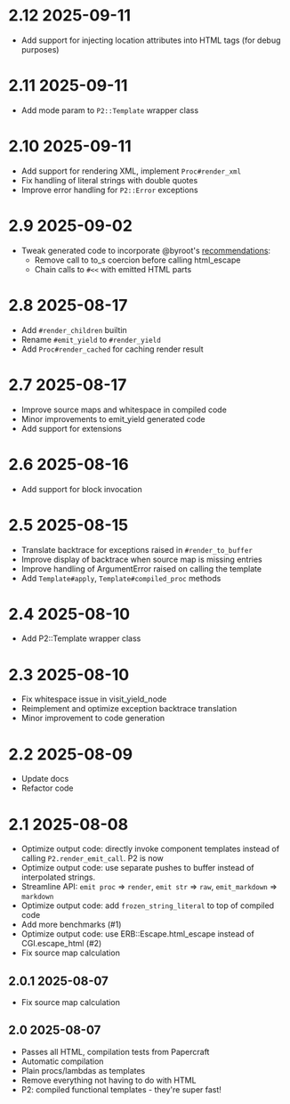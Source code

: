 # 2.12 2025-09-11

- Add support for injecting location attributes into HTML tags (for debug purposes)

# 2.11 2025-09-11

- Add mode param to `P2::Template` wrapper class

# 2.10 2025-09-11

- Add support for rendering XML, implement `Proc#render_xml`
- Fix handling of literal strings with double quotes
- Improve error handling for `P2::Error` exceptions

# 2.9 2025-09-02

- Tweak generated code to incorporate @byroot's
  [recommendations](https://www.reddit.com/r/ruby/comments/1mtj7bx/comment/n9ckbvt/):
  - Remove call to to_s coercion before calling html_escape
  - Chain calls to `#<<` with emitted HTML parts

# 2.8 2025-08-17

- Add `#render_children` builtin
- Rename `#emit_yield` to `#render_yield`
- Add `Proc#render_cached` for caching render result

# 2.7 2025-08-17

- Improve source maps and whitespace in compiled code
- Minor improvements to emit_yield generated code
- Add support for extensions

# 2.6 2025-08-16

- Add support for block invocation

# 2.5 2025-08-15

- Translate backtrace for exceptions raised in `#render_to_buffer`
- Improve display of backtrace when source map is missing entries
- Improve handling of ArgumentError raised on calling the template
- Add `Template#apply`, `Template#compiled_proc` methods

# 2.4 2025-08-10

- Add P2::Template wrapper class

# 2.3 2025-08-10

- Fix whitespace issue in visit_yield_node
- Reimplement and optimize exception backtrace translation
- Minor improvement to code generation

# 2.2 2025-08-09

- Update docs
- Refactor code

# 2.1 2025-08-08

- Optimize output code: directly invoke component templates instead of calling
  `P2.render_emit_call`. P2 is now
- Optimize output code: use separate pushes to buffer instead of interpolated
  strings.
- Streamline API: `emit proc` => `render`, `emit str` => `raw`, `emit_markdown`
  => `markdown`
- Optimize output code: add `frozen_string_literal` to top of compiled code
- Add more benchmarks (#1)
- Optimize output code: use ERB::Escape.html_escape instead of CGI.escape_html
  (#2)
- Fix source map calculation

## 2.0.1 2025-08-07

- Fix source map calculation

## 2.0 2025-08-07

- Passes all HTML, compilation tests from Papercraft
- Automatic compilation
- Plain procs/lambdas as templates
- Remove everything not having to do with HTML
- P2: compiled functional templates - they're super fast!
